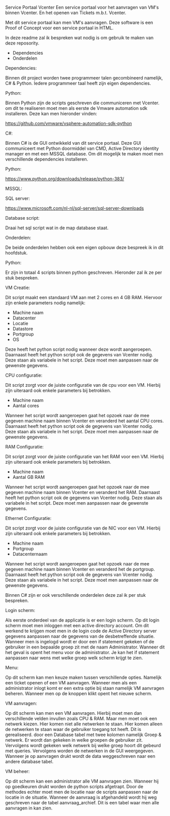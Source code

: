 Service Portaal Vcenter
Een service portaal voor het aanvragen van VM's binnen Vcenter. En het openen van Tickets m.b.t. Vcenter. 

Met dit service portaal kan men VM's aanvragen. Deze software is een Proof of Concept voor een service portaal in HTML. 

In deze readme zal ik bespreken wat nodig is om gebruik te maken van deze reposority. 

* Dependencies
* Onderdelen 



Dependencies:

Binnen dit project worden twee programmeer talen gecombineerd namelijk, C# & Python. Iedere programmeer taal heeft zijn eigen dependencies. 

Python: 

Binnen Python zijn de scripts geschreven die communiceren met Vcenter. om dit te realiseren moet men als eerste de Vmware automation sdk installeren.
Deze kan men hieronder vinden:

https://github.com/vmware/vsphere-automation-sdk-python

C#: 

Binnen C# is de GUI ontwikkeld van dit service portaal. Deze GUI communiceert met Python doormiddel van CMD, Active Directory identity manager en met een MSSQL database. Om dit mogelijk te maken moet men verschillende dependencies installeren. 

Python: 

https://www.python.org/downloads/release/python-383/

MSSQL: 

SQL server:

https://www.microsoft.com/nl-nl/sql-server/sql-server-downloads

Database script:

Draai het sql script wat in de map database staat. 


Onderdelen:

De beide onderdelen hebben ook een eigen opbouw deze bespreek ik in dit hoofdstuk. 

Python: 

Er zijn in totaal 4 scripts binnen python geschreven. Hieronder zal ik ze per stuk bespreken. 

VM Creatie:

Dit script maakt een standaard VM aan met 2 cores en 4 GB RAM. Hiervoor zijn enkele parameters nodig namelijk: 

* Machine naam
* Datacenter
* Locatie 
* Datastore 
* Portgroup
* OS

Deze heeft het python script nodig wanneer deze wordt aangeroepen. Daarnaast heeft het python script ook de gegevens van Vcenter nodig. 
Deze staan als variabele in het script. Deze moet men aanpassen naar de gewenste gegevens. 


CPU configuratie: 

Dit script zorgt voor de juiste configuratie van de cpu voor een VM. Hierbij zijn uiteraard ook enkele parameters bij betrokken.

* Machine naam
* Aantal cores

Wanneer het script wordt aangeroepen gaat het opzoek naar de mee gegeven machine naam binnen Vcenter en veranderd het aantal CPU cores. 
Daarnaast heeft het python script ook de gegevens van Vcenter nodig. 
Deze staan als variabele in het script. Deze moet men aanpassen naar de gewenste gegevens.

RAM Configuratie: 

Dit script zorgt voor de juiste configuratie van het RAM voor een VM. Hierbij zijn uiteraard ook enkele parameters bij betrokken.

* Machine naam
* Aantal GB RAM

Wanneer het script wordt aangeroepen gaat het opzoek naar de mee gegeven machine naam binnen Vcenter en veranderd het RAM. 
Daarnaast heeft het python script ook de gegevens van Vcenter nodig. 
Deze staan als variabele in het script. Deze moet men aanpassen naar de gewenste gegevens.

Ethernet Configuratie:

Dit script zorgt voor de juiste configuratie van de NIC voor een VM. Hierbij zijn uiteraard ook enkele parameters bij betrokken.

* Machine naam
* Portgroup
* Datacenternaam

Wanneer het script wordt aangeroepen gaat het opzoek naar de mee gegeven machine naam binnen Vcenter en veranderd het de portgroup. 
Daarnaast heeft het python script ook de gegevens van Vcenter nodig. 
Deze staan als variabele in het script. Deze moet men aanpassen naar de gewenste gegevens.

Binnen C# zijn er ook verschillende onderdelen deze zal ik per stuk bespreken. 

Login scherm: 

Als eerste onderdeel van de applicatie is er een login scherm. Op dit login scherm moet men inloggen met een active directory account. Om dit werkend te krijgen moet men in de login code de Active Directory server gegevens aanpassen naar de gegevens van de desbetreffende situatie. Wanneer men is ingelogd wordt er door een if statement gekeken of de gebruiker in een bepaalde groep zit met de naam Administrator. Wanneer dit het geval is opent het menu voor de administrator. Je kan het if statement aanpassen naar wens met welke groep welk scherm krijgt te zien. 

Menu: 

Op dit scherm kan men keuze maken tussen verschillende opties. Namelijk een ticket openen of een VM aanvragen. Wanneer men als een administrator inlogt komt er een extra optie bij staan namelijk VM aanvragen beheren. Wanneer men op de knoppen klikt opent het nieuwe scherm. 

VM aanvragen: 

Op dit scherm kan men een VM aanvragen. Hierbij moet men dan verschillende velden invullen zoals CPU & RAM. Maar men moet ook een netwerk kiezen. Hier komen niet alle netwerken te staan. Hier komen alleen de netwerken te staan waar de gebruiker toegang tot heeft. Dit is gerealiseerd. door een Database tabel met twee kolomen namelijk Groep & netwerk. Er wordt dan gekeken in welke groepen de gebruiker zit. Vervolgens wordt gekeken welk netwerk bij welke groep hoort dit gebeurd met queries. Vervolgens worden de netwerken in de GUI weergegeven. Wanneer je op aanvragen drukt wordt de data weggeschreven naar een andere database tabel. 

VM beheer: 

Op dit scherm kan een administrator alle VM aanvragen zien. Wanneer hij op goedkeuren drukt worden de python scripts afgetrapt. Door de methodes echter moet men de locatie naar de scripts aanpassen naar de locatie in de situatie. 
Wanneer de aanvraag is afgehandeld wordt hij weg geschreven naar de tabel aanvraag_archief. Dit is een tabel waar men alle aanvragen in kan zien.




